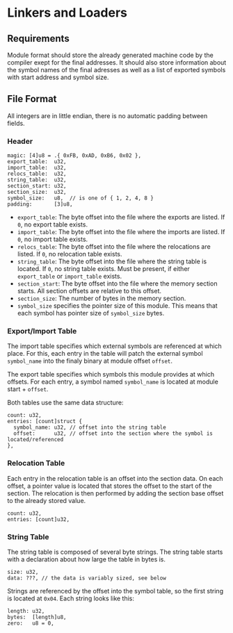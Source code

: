 # Linkers and Loaders

## Requirements

Module format should store the already generated machine code by the compiler exept for the final addresses. It should also store information about the symbol names of the final adresses as well as a list of exported symbols with start address and symbol size.

## File Format

All integers are in little endian, there is no automatic padding between fields.

### Header

```zig
magic: [4]u8 = .{ 0xFB, 0xAD, 0xB6, 0x02 },
export_table:  u32,
import_table:  u32,
relocs_table:  u32,
string_table:  u32,
section_start: u32,
section_size:  u32,
symbol_size:   u8,  // is one of { 1, 2, 4, 8 }
padding:       [3]u8,
```

- `export_table`: The byte offset into the file where the exports are listed. If `0`, no export table exists.
- `import_table`: The byte offset into the file where the imports are listed. If `0`, no import table exists.
- `relocs_table`: The byte offset into the file where the relocations are listed. If `0`, no relocation table exists.
- `string_table`: The byte offset into the file where the string table is located. If `0`, no string table exists. Must be present, if either `export_table` or `import_table` exists.
- `section_start`: The byte offset into the file where the memory section starts. All section offsets are relative to this offset.
- `section_size`: The number of bytes in the memory section.
- `symbol_size` specifies the pointer size of this module. This means that each symbol has pointer size of `symbol_size` bytes.

### Export/Import Table

The import table specifies which external symbols are referenced at which place. For this, each entry in the table will patch the external symbol `symbol_name` into the finaly binary at module offset `offset`.

The export table specifies which symbols this module provides at which offsets. For each entry, a symbol named `symbol_name` is located at module start + `offset`.

Both tables use the same data structure:

```zig
count: u32,
entries: [count]struct {
  symbol_name: u32, // offset into the string table
  offset:      u32, // offset into the section where the symbol is located/referenced
},
```

### Relocation Table

Each entry in the relocation table is an offset into the section data. On each offset, a pointer value is located that stores the offset to the start of the section. The relocation is then performed by adding the section base offset to the already stored value.

```zig
count: u32,
entries: [count]u32,
```

### String Table

The string table is composed of several byte strings. The string table starts with a declaration about how large the table in bytes is.

```zig
size: u32,
data: ???, // the data is variably sized, see below
```

Strings are referenced by the offset into the symbol table, so the first string is located at `0x04`. Each string looks like this:

```zig
length: u32,
bytes:  [length]u8,
zero:   u8 = 0,
```
